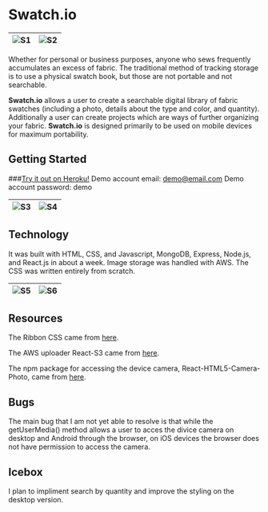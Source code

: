 # Swatch.io

![S1](https://i.imgur.com/XN0Nfdr.png)             |  ![S2](https://i.imgur.com/bWQfpJA.png)
:-------------------------:|:-------------------------:

Whether for personal or business purposes, anyone who sews frequently accumulates an excess of fabric. The traditional method of tracking storage is to use a physical swatch book, but those are not portable and not searchable.

**Swatch.io** allows a user to create a searchable digital library of fabric swatches (including a photo, details about the type and color, and quantity). Additionally a user can create projects which are ways of further organizing your fabric. **Swatch.io** is designed primarily to be used on mobile devices for maximum portability.

## Getting Started
###[Try it out on Heroku!](https://swatch-io.herokuapp.com/)
Demo account email: demo@email.com
Demo account password: demo

![S3](https://i.imgur.com/5Te86RH.png)             |  ![S4](https://i.imgur.com/80G8AN0.png)
:-------------------------:|:-------------------------:

## Technology
It was built with HTML, CSS, and Javascript, MongoDB, Express, Node.js, and React.js in about a week. Image storage was handled with AWS. The CSS was written entirely from scratch.

![S5](https://i.imgur.com/8QvjJOG.png)             |  ![S6](https://i.imgur.com/xggisw0.png)
:-------------------------:|:-------------------------:

## Resources

The Ribbon CSS came from [here](https://codepen.io/ultraloveninja/pen/vdJMoW?page=2).

The AWS uploader React-S3 came from [here](https://www.npmjs.com/package/react-s3).

The npm package for accessing the device camera, React-HTML5-Camera-Photo, came from [here](https://www.npmjs.com/package/react-html5-camera-photo).

## Bugs

The main bug that I am not yet able to resolve is that while the getUserMedia() method allows a user to acces the divice camera on desktop and Android through the browser, on iOS devices the browser does not have permission to access the camera.

## Icebox

I plan to impliment search by quantity and improve the styling on the desktop version.
